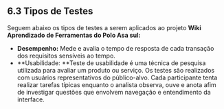 ## 6.3 Tipos de Testes

  
 Seguem abaixo os tipos de testes a serem aplicados ao projeto **Wiki Aprendizado de Ferramentas do Polo Asa sul:**

* **Desempenho:** Mede e avalia o tempo de resposta de cada transação dos requisitos sensíveis ao tempo.
* **Usabilidade: **Teste de usabilidade é uma técnica de pesquisa utilizada para avaliar um produto ou serviço. Os testes são realizados com usuários representativos do público-alvo. Cada participante tenta realizar tarefas típicas enquanto o analista observa, ouve e anota afim de investigar questões que envolvem navegação e entendimento da interface.




